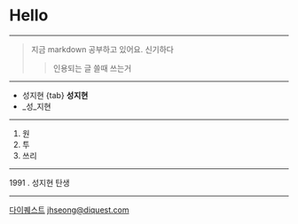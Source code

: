 ﻿# Hello
***
> 지금 markdown 공부하고 있어요.
> 신기하다
>> 인용되는 글 쓸때 쓰는거
***
* 성지현
{tab} **성지현**
* _성_지현
***
1. 원
2. 투
3. 쓰리
***
1991 \. 성지현 탄생
***
[다이퀘스트](http://www.diquest.com)
<jhseong@diquest.com>

